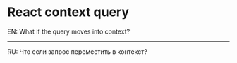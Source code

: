 # React context query

EN: What if the query moves into context?

---

RU: Что если запрос переместить в контекст?


